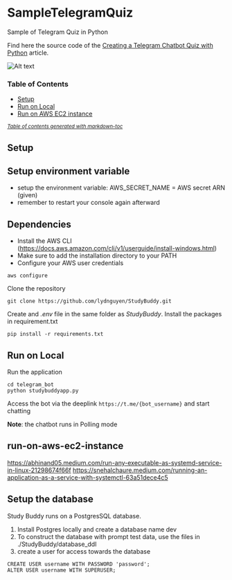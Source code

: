 # SampleTelegramQuiz
Sample of Telegram Quiz in Python

Find here the source code of the [Creating a Telegram Chatbot Quiz with Python](https://towardsdatascience.com/creating-a-telegram-chatbot-quiz-with-python-711a43c0c424) 
article.

![Alt text](splash.png?raw=true "World Capitals Quiz")

### Table of Contents 
  * [Setup](#setup)
  * [Run on Local](#run-on-local)
  * [Run on AWS EC2 instance](#run-on-aws-ec2-instance)

<small><i><a href='http://ecotrust-canada.github.io/markdown-toc/'>Table of contents generated with markdown-toc</a></i></small>


## Setup
## Setup environment variable
- setup the environment variable: AWS_SECRET_NAME = AWS secret ARN (given)
- remember to restart your console again afterward
## Dependencies
- Install the AWS CLI (https://docs.aws.amazon.com/cli/v1/userguide/install-windows.html)
- Make sure to add the installation directory to your PATH
- Configure your AWS user credentials
```
aws configure
```

Clone the repository

```
git clone https://github.com/lydnguyen/StudyBuddy.git
```

Create and *.env* file in the same folder as *StudyBuddy*. 
Install the packages in requirement.txt
```
pip install -r requirements.txt
```

## Run on Local
Run the application
```
cd telegram_bot
python studybuddyapp.py
```
Access the bot via the deeplink `https://t.me/{bot_username}` and start chatting

**Note**: the chatbot runs in Polling mode

## run-on-aws-ec2-instance
https://abhinand05.medium.com/run-any-executable-as-systemd-service-in-linux-21298674f66f
https://snehalchaure.medium.com/running-an-application-as-a-service-with-systemctl-63a51dece4c5

## Setup the database
Study Buddy runs on a PostgresSQL database. 

1. Install Postgres locally and create a database name dev
2. To construct the database with prompt test data, use the files in ./StudyBuddy/database_ddl
3. create a user for access towards the database
```
CREATE USER username WITH PASSWORD 'password';
ALTER USER username WITH SUPERUSER;

```
